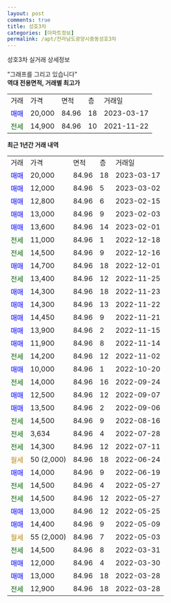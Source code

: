 ```yaml
---
layout: post
comments: true
title: 성호3차
categories: [아파트정보]
permalink: /apt/전라남도광양시중동성호3차
---
```


성호3차 실거래 상세정보

<script type="text/javascript">
  google.charts.load('current', {'packages':['line', 'corechart']});
  google.charts.setOnLoadCallback(drawChart);

  function drawChart() {
    var data = new google.visualization.DataTable();
    data.addColumn('date', '거래일');
    data.addColumn('number', "매매");
    data.addColumn('number', "전세");
    data.addColumn('number', "전매");

    data.addRows([[new Date(Date.parse("2023-03-17")), 20000, null, null], [new Date(Date.parse("2023-03-02")), 12000, null, null], [new Date(Date.parse("2023-02-15")), 12800, null, null], [new Date(Date.parse("2023-02-03")), 13000, null, null], [new Date(Date.parse("2023-02-01")), 13600, null, null], [new Date(Date.parse("2022-12-18")), null, 11000, null], [new Date(Date.parse("2022-12-16")), null, 14500, null], [new Date(Date.parse("2022-12-01")), 14700, null, null], [new Date(Date.parse("2022-11-25")), null, 13400, null], [new Date(Date.parse("2022-11-23")), 14300, null, null], [new Date(Date.parse("2022-11-22")), 14300, null, null], [new Date(Date.parse("2022-11-21")), 14450, null, null], [new Date(Date.parse("2022-11-15")), 13900, null, null], [new Date(Date.parse("2022-11-14")), 11900, null, null], [new Date(Date.parse("2022-11-02")), null, 14200, null], [new Date(Date.parse("2022-10-20")), 10000, null, null], [new Date(Date.parse("2022-09-24")), null, 14000, null], [new Date(Date.parse("2022-09-07")), 12500, null, null], [new Date(Date.parse("2022-09-06")), 13500, null, null], [new Date(Date.parse("2022-08-16")), null, 14500, null], [new Date(Date.parse("2022-07-28")), null, 3634, null], [new Date(Date.parse("2022-07-11")), null, 14300, null], [new Date(Date.parse("2022-06-24")), null, null, null], [new Date(Date.parse("2022-06-19")), 14000, null, null], [new Date(Date.parse("2022-05-27")), null, 14500, null], [new Date(Date.parse("2022-05-27")), null, 14500, null], [new Date(Date.parse("2022-05-25")), 13000, null, null], [new Date(Date.parse("2022-05-09")), 14400, null, null], [new Date(Date.parse("2022-05-03")), null, null, null], [new Date(Date.parse("2022-03-31")), null, 14500, null], [new Date(Date.parse("2022-03-30")), 12000, null, null], [new Date(Date.parse("2022-03-28")), 13000, null, null], [new Date(Date.parse("2022-03-28")), null, 12900, null]]);

    var options = {
      hAxis: {
        format: 'yyyy/MM/dd'
      },    
      lineWidth: 0,
      pointsVisible: true,    
      title: '최근 1년간 유형별 실거래가 분포',
      legend: { position: 'bottom' }
    };

    var formatter = new google.visualization.NumberFormat({pattern:'###,###'} );
    formatter.format(data, 1);
    formatter.format(data, 2);
    
    setTimeout(function() {
        var chart = new google.visualization.LineChart(document.getElementById('columnchart_material'));
        chart.draw(data, (options));
        document.getElementById('loading').style.display = 'none';
    }, 200);
  }
</script>


<div id="loading" style="z-index:20; display: block; margin-left: 0px">"그래프를 그리고 있습니다"</div>
<div id="columnchart_material" style="width: 95%; margin-left: 0px; display: block"></div>
<!-- contents start -->
<b>역대 전용면적, 거래별 최고가</b>
<table class="sortable">
    <tr>
      <td>거래</td>
      <td>가격</td>
      <td>면적</td>
      <td>층</td>
      <td>거래일</td>
    </tr>
        <tr>
          <td><a style="color: blue">매매</a></td>
          <td>20,000</td>
          <td>84.96</td>
          <td>18</td>
          <td>2023-03-17</td>
        </tr>        
        <tr>
              <td><a style="color: darkgreen">전세</a></td>
              <td>14,900</td>
              <td>84.96</td>
              <td>10</td>
              <td>2021-11-22</td>
            </tr>        
    
</table>

<b>최근 1년간 거래 내역</b>

<table class="sortable">
    <tr>
      <td>거래</td>
      <td>가격</td>
      <td>면적</td>
      <td>층</td>
      <td>거래일</td>
    </tr>
    <tr>
      <td><a style="color: blue">매매</a></td>
      <td>20,000</td>
      <td>84.96</td>
      <td>18</td>
      <td>2023-03-17</td>
    </tr>          <tr>
      <td><a style="color: blue">매매</a></td>
      <td>12,000</td>
      <td>84.96</td>
      <td>5</td>
      <td>2023-03-02</td>
    </tr>          <tr>
      <td><a style="color: blue">매매</a></td>
      <td>12,800</td>
      <td>84.96</td>
      <td>6</td>
      <td>2023-02-15</td>
    </tr>          <tr>
      <td><a style="color: blue">매매</a></td>
      <td>13,000</td>
      <td>84.96</td>
      <td>9</td>
      <td>2023-02-03</td>
    </tr>          <tr>
      <td><a style="color: blue">매매</a></td>
      <td>13,600</td>
      <td>84.96</td>
      <td>14</td>
      <td>2023-02-01</td>
    </tr>          <tr>
      <td><a style="color: darkgreen">전세</a></td>
      <td>11,000</td>
      <td>84.96</td>
      <td>1</td>
      <td>2022-12-18</td>
    </tr>          <tr>
      <td><a style="color: darkgreen">전세</a></td>
      <td>14,500</td>
      <td>84.96</td>
      <td>9</td>
      <td>2022-12-16</td>
    </tr>          <tr>
      <td><a style="color: blue">매매</a></td>
      <td>14,700</td>
      <td>84.96</td>
      <td>18</td>
      <td>2022-12-01</td>
    </tr>          <tr>
      <td><a style="color: darkgreen">전세</a></td>
      <td>13,400</td>
      <td>84.96</td>
      <td>12</td>
      <td>2022-11-25</td>
    </tr>          <tr>
      <td><a style="color: blue">매매</a></td>
      <td>14,300</td>
      <td>84.96</td>
      <td>18</td>
      <td>2022-11-23</td>
    </tr>          <tr>
      <td><a style="color: blue">매매</a></td>
      <td>14,300</td>
      <td>84.96</td>
      <td>13</td>
      <td>2022-11-22</td>
    </tr>          <tr>
      <td><a style="color: blue">매매</a></td>
      <td>14,450</td>
      <td>84.96</td>
      <td>9</td>
      <td>2022-11-21</td>
    </tr>          <tr>
      <td><a style="color: blue">매매</a></td>
      <td>13,900</td>
      <td>84.96</td>
      <td>2</td>
      <td>2022-11-15</td>
    </tr>          <tr>
      <td><a style="color: blue">매매</a></td>
      <td>11,900</td>
      <td>84.96</td>
      <td>8</td>
      <td>2022-11-14</td>
    </tr>          <tr>
      <td><a style="color: darkgreen">전세</a></td>
      <td>14,200</td>
      <td>84.96</td>
      <td>12</td>
      <td>2022-11-02</td>
    </tr>          <tr>
      <td><a style="color: blue">매매</a></td>
      <td>10,000</td>
      <td>84.96</td>
      <td>1</td>
      <td>2022-10-20</td>
    </tr>          <tr>
      <td><a style="color: darkgreen">전세</a></td>
      <td>14,000</td>
      <td>84.96</td>
      <td>16</td>
      <td>2022-09-24</td>
    </tr>          <tr>
      <td><a style="color: blue">매매</a></td>
      <td>12,500</td>
      <td>84.96</td>
      <td>12</td>
      <td>2022-09-07</td>
    </tr>          <tr>
      <td><a style="color: blue">매매</a></td>
      <td>13,500</td>
      <td>84.96</td>
      <td>2</td>
      <td>2022-09-06</td>
    </tr>          <tr>
      <td><a style="color: darkgreen">전세</a></td>
      <td>14,500</td>
      <td>84.96</td>
      <td>9</td>
      <td>2022-08-16</td>
    </tr>          <tr>
      <td><a style="color: darkgreen">전세</a></td>
      <td>3,634</td>
      <td>84.96</td>
      <td>4</td>
      <td>2022-07-28</td>
    </tr>          <tr>
      <td><a style="color: darkgreen">전세</a></td>
      <td>14,300</td>
      <td>84.96</td>
      <td>12</td>
      <td>2022-07-11</td>
    </tr>          <tr>
      <td><a style="color: darkgoldenrod">월세</a></td>
      <td>50 (2,000)</td>
      <td>84.96</td>
      <td>18</td>
      <td>2022-06-24</td>
    </tr>          <tr>
      <td><a style="color: blue">매매</a></td>
      <td>14,000</td>
      <td>84.96</td>
      <td>9</td>
      <td>2022-06-19</td>
    </tr>          <tr>
      <td><a style="color: darkgreen">전세</a></td>
      <td>14,500</td>
      <td>84.96</td>
      <td>4</td>
      <td>2022-05-27</td>
    </tr>          <tr>
      <td><a style="color: darkgreen">전세</a></td>
      <td>14,500</td>
      <td>84.96</td>
      <td>12</td>
      <td>2022-05-27</td>
    </tr>          <tr>
      <td><a style="color: blue">매매</a></td>
      <td>13,000</td>
      <td>84.96</td>
      <td>12</td>
      <td>2022-05-25</td>
    </tr>          <tr>
      <td><a style="color: blue">매매</a></td>
      <td>14,400</td>
      <td>84.96</td>
      <td>9</td>
      <td>2022-05-09</td>
    </tr>          <tr>
      <td><a style="color: darkgoldenrod">월세</a></td>
      <td>55 (2,000)</td>
      <td>84.96</td>
      <td>7</td>
      <td>2022-05-03</td>
    </tr>          <tr>
      <td><a style="color: darkgreen">전세</a></td>
      <td>14,500</td>
      <td>84.96</td>
      <td>8</td>
      <td>2022-03-31</td>
    </tr>          <tr>
      <td><a style="color: blue">매매</a></td>
      <td>12,000</td>
      <td>84.96</td>
      <td>4</td>
      <td>2022-03-30</td>
    </tr>          <tr>
      <td><a style="color: blue">매매</a></td>
      <td>13,000</td>
      <td>84.96</td>
      <td>18</td>
      <td>2022-03-28</td>
    </tr>          <tr>
      <td><a style="color: darkgreen">전세</a></td>
      <td>12,900</td>
      <td>84.96</td>
      <td>18</td>
      <td>2022-03-28</td>
    </tr>      </table>
<!-- contents end -->    

